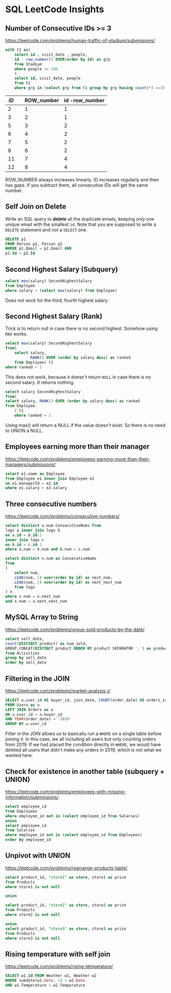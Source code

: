 # SQL LeetCode Insights

## Number of Consecutive IDs >= 3

https://leetcode.com/problems/human-traffic-of-stadium/submissions/

```sql
with t1 as(
    select id , visit_date , people,
    id - row_number() OVER(order by id) as grp
    from Stadium
    where people >= 100 
    )
    select id, visit_date, people
    from t1 
    where grp in (select grp from t1 group by grp having count(*) >=3)
```

| iD   |      | ROW_number | id -row_number |
| ---- | ---- | ---------- | -------------- |
| 2    |      | 1          | 1              |
| 3    |      | 2          | 1              |
| 5    |      | 3          | 2              |
| 6    |      | 4          | 2              |
| 7    |      | 5          | 2              |
| 8    |      | 6          | 2              |
| 11   |      | 7          | 4              |
| 12   |      | 8          | 4              |

ROW_NUMBER always increases linearly. ID increases regularly and then has gaps. If you subtract them, all consecutive IDs will get the same number. 

## Self Join on Delete

Write an SQL query to **delete** all the duplicate emails, keeping only one unique email with the smallest `id`. Note that you are supposed to write a `DELETE` statement and not a `SELECT` one.

```sql
DELETE p1
FROM Person p1, Person p2
WHERE p1.Email = p2.Email AND
p1.Id > p2.Id
```

## Second Highest Salary (Subquery)

```sql
select max(salary) SecondHighestSalary 
from Employee
where salary < (select max(salary) from Employee)
```

Does not work for the third, fourth highest salary. 

## Second Highest Salary (Rank)

Trick is to return null in case there is no second highest. Somehow using `MAX` works. 

```sql
select max(salary) SecondHighestSalary
from(
    select salary, 
           RANK() OVER (order by salary desc) as ranked
    from Employee) t1
where ranked > 1
```

This does not work, because it doesn't return `NULL` in case there is no second salary. It returns nothing. 

```sql
select salary SecondHighestSalary
from(
select salary, RANK() OVER (order by salary desc) as ranked
from Employee
    ) t1
    where ranked = 2
```

Using max() will return a NULL if the value doesn't exist. So there is no need to UNION a NULL.

## Employees earning more than their manager

https://leetcode.com/problems/employees-earning-more-than-their-managers/submissions/

```sql
select e1.name as Employee
from Employee e1 inner join Employee e2
on e1.managerId = e2.id 
where e1.salary > e2.salary
```

## Three consecutive numbers

https://leetcode.com/problems/consecutive-numbers/

```sql
select distinct a.num ConsecutiveNums from 
logs a inner join logs b
on a.id = b.id-1
inner join logs c
on b.id = c.id-1
where a.num = b.num and b.num = c.num`
```

```sql
select distinct x.num as ConsecutiveNums
from
(
    select num,
    LEAD(num, 1) over(order by id) as next_num,
    LEAD(num, 2) over(order by id) as next_next_num
    from logs
) x
where x.num = x.next_num 
and x.num = x.next_next_num
```

## MySQL Array to String

https://leetcode.com/problems/group-sold-products-by-the-date/

```sql
select sell_date, 
count(DISTINCT product) as num_sold, 
GROUP_CONCAT(DISTINCT product ORDER BY product SEPARATOR ',') as products
from Activities
group by sell_date
order by sell_date
```

## Filtering in the JOIN

https://leetcode.com/problems/market-analysis-i/

```sql
SELECT u.user_id AS buyer_id, join_date, COUNT(order_date) AS orders_in_2019 
FROM Users as u
LEFT JOIN Orders as o
ON u.user_id = o.buyer_id
AND YEAR(order_date) = '2019'
GROUP BY u.user_id
```

Filter in the JOIN allows us to basically run a `WHERE` on a single table before joining it. In this case, we all including all users but only counting orders from 2019. If we had placed the condition directly in `WHERE`, we would have deleted all users that didn't make any orders in 2019, which is not what we wanted here. 

## Check for existence in another table (subquery + UNION)

https://leetcode.com/problems/employees-with-missing-information/submissions/

```sql
select employee_id
from Employees
where employee_id not in (select employee_id from Salaries)
union 
select employee_id
from Salaries
where employee_id not in (select employee_id from Employees)
order by employee_id
```

## Unpivot with UNION

https://leetcode.com/problems/rearrange-products-table/

```sql
select product_id, "store1" as store, store1 as price 
from Products
where store1 is not null

union

select product_id, "store2" as store, store2 as price
from Products
where store2 is not null

union
select product_id, "store3" as store, store3 as price
from Products
where store3 is not null

```

## Rising temperature with self join

https://leetcode.com/problems/rising-temperature/

```sql
SELECT w1.Id FROM Weather w1, Weather w2
WHERE subdate(w1.Date, 1) = w2.Date 
AND w1.Temperature > w2.Temperature
```

